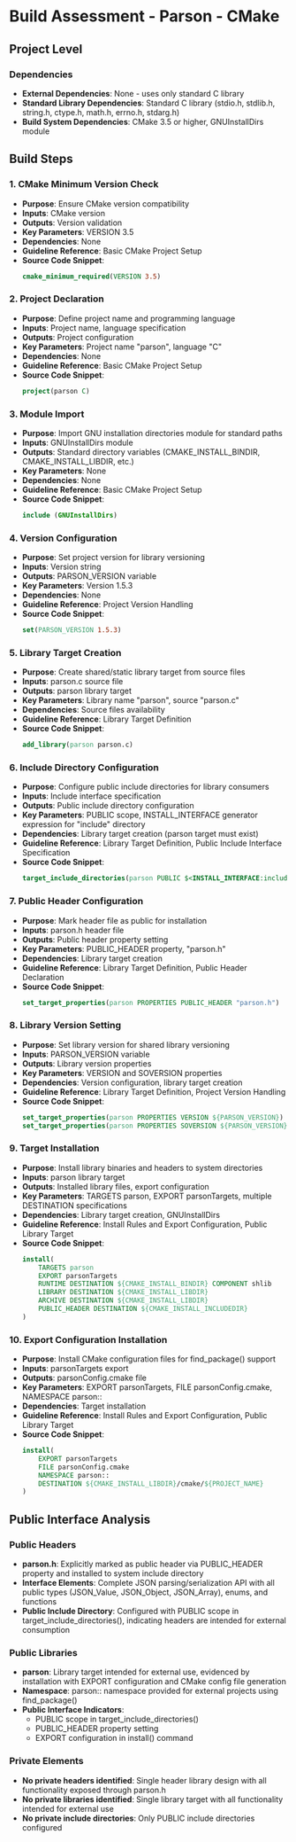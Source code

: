 # Build Assessment - Parson - CMake

## Project Level

### Dependencies
- **External Dependencies**: None - uses only standard C library
- **Standard Library Dependencies**: Standard C library (stdio.h, stdlib.h, string.h, ctype.h, math.h, errno.h, stdarg.h)
- **Build System Dependencies**: CMake 3.5 or higher, GNUInstallDirs module

## Build Steps

### 1. CMake Minimum Version Check
- **Purpose**: Ensure CMake version compatibility
- **Inputs**: CMake version
- **Outputs**: Version validation
- **Key Parameters**: VERSION 3.5
- **Dependencies**: None
- **Guideline Reference**: Basic CMake Project Setup
- **Source Code Snippet**:
  ```cmake
  cmake_minimum_required(VERSION 3.5)
  ```

### 2. Project Declaration
- **Purpose**: Define project name and programming language
- **Inputs**: Project name, language specification
- **Outputs**: Project configuration
- **Key Parameters**: Project name "parson", language "C"
- **Dependencies**: None
- **Guideline Reference**: Basic CMake Project Setup
- **Source Code Snippet**:
  ```cmake
  project(parson C)
  ```

### 3. Module Import
- **Purpose**: Import GNU installation directories module for standard paths
- **Inputs**: GNUInstallDirs module
- **Outputs**: Standard directory variables (CMAKE_INSTALL_BINDIR, CMAKE_INSTALL_LIBDIR, etc.)
- **Key Parameters**: None
- **Dependencies**: None
- **Guideline Reference**: Basic CMake Project Setup
- **Source Code Snippet**:
  ```cmake
  include (GNUInstallDirs)
  ```

### 4. Version Configuration
- **Purpose**: Set project version for library versioning
- **Inputs**: Version string
- **Outputs**: PARSON_VERSION variable
- **Key Parameters**: Version 1.5.3
- **Dependencies**: None
- **Guideline Reference**: Project Version Handling
- **Source Code Snippet**:
  ```cmake
  set(PARSON_VERSION 1.5.3)
  ```

### 5. Library Target Creation
- **Purpose**: Create shared/static library target from source files
- **Inputs**: parson.c source file
- **Outputs**: parson library target
- **Key Parameters**: Library name "parson", source "parson.c"
- **Dependencies**: Source files availability
- **Guideline Reference**: Library Target Definition
- **Source Code Snippet**:
  ```cmake
  add_library(parson parson.c)
  ```

### 6. Include Directory Configuration
- **Purpose**: Configure public include directories for library consumers
- **Inputs**: Include interface specification
- **Outputs**: Public include directory configuration
- **Key Parameters**: PUBLIC scope, INSTALL_INTERFACE generator expression for "include" directory
- **Dependencies**: Library target creation (parson target must exist)
- **Guideline Reference**: Library Target Definition, Public Include Interface Specification
- **Source Code Snippet**:
  ```cmake
  target_include_directories(parson PUBLIC $<INSTALL_INTERFACE:include>)
  ```

### 7. Public Header Configuration
- **Purpose**: Mark header file as public for installation
- **Inputs**: parson.h header file
- **Outputs**: Public header property setting
- **Key Parameters**: PUBLIC_HEADER property, "parson.h"
- **Dependencies**: Library target creation
- **Guideline Reference**: Library Target Definition, Public Header Declaration
- **Source Code Snippet**:
  ```cmake
  set_target_properties(parson PROPERTIES PUBLIC_HEADER "parson.h")
  ```

### 8. Library Version Setting
- **Purpose**: Set library version for shared library versioning
- **Inputs**: PARSON_VERSION variable
- **Outputs**: Library version properties
- **Key Parameters**: VERSION and SOVERSION properties
- **Dependencies**: Version configuration, library target creation
- **Guideline Reference**: Library Target Definition, Project Version Handling
- **Source Code Snippet**:
  ```cmake
  set_target_properties(parson PROPERTIES VERSION ${PARSON_VERSION})
  set_target_properties(parson PROPERTIES SOVERSION ${PARSON_VERSION})
  ```

### 9. Target Installation
- **Purpose**: Install library binaries and headers to system directories
- **Inputs**: parson library target
- **Outputs**: Installed library files, export configuration
- **Key Parameters**: TARGETS parson, EXPORT parsonTargets, multiple DESTINATION specifications
- **Dependencies**: Library target creation, GNUInstallDirs
- **Guideline Reference**: Install Rules and Export Configuration, Public Library Target
- **Source Code Snippet**:
  ```cmake
  install(
      TARGETS parson
      EXPORT parsonTargets
      RUNTIME DESTINATION ${CMAKE_INSTALL_BINDIR} COMPONENT shlib
      LIBRARY DESTINATION ${CMAKE_INSTALL_LIBDIR}
      ARCHIVE DESTINATION ${CMAKE_INSTALL_LIBDIR}
      PUBLIC_HEADER DESTINATION ${CMAKE_INSTALL_INCLUDEDIR}
  )
  ```

### 10. Export Configuration Installation
- **Purpose**: Install CMake configuration files for find_package() support
- **Inputs**: parsonTargets export
- **Outputs**: parsonConfig.cmake file
- **Key Parameters**: EXPORT parsonTargets, FILE parsonConfig.cmake, NAMESPACE parson::
- **Dependencies**: Target installation
- **Guideline Reference**: Install Rules and Export Configuration, Public Library Target
- **Source Code Snippet**:
  ```cmake
  install(
      EXPORT parsonTargets
      FILE parsonConfig.cmake
      NAMESPACE parson::
      DESTINATION ${CMAKE_INSTALL_LIBDIR}/cmake/${PROJECT_NAME}
  )
  ```

## Public Interface Analysis

### Public Headers
- **parson.h**: Explicitly marked as public header via PUBLIC_HEADER property and installed to system include directory
- **Interface Elements**: Complete JSON parsing/serialization API with all public types (JSON_Value, JSON_Object, JSON_Array), enums, and functions
- **Public Include Directory**: Configured with PUBLIC scope in target_include_directories(), indicating headers are intended for external consumption

### Public Libraries
- **parson**: Library target intended for external use, evidenced by installation with EXPORT configuration and CMake config file generation
- **Namespace**: parson:: namespace provided for external projects using find_package()
- **Public Interface Indicators**:
  - PUBLIC scope in target_include_directories() 
  - PUBLIC_HEADER property setting
  - EXPORT configuration in install() command

### Private Elements
- **No private headers identified**: Single header library design with all functionality exposed through parson.h
- **No private libraries identified**: Single library target with all functionality intended for external use
- **No private include directories**: Only PUBLIC include directories configured
